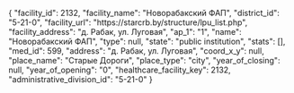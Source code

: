 {
    "facility_id": 2132,
    "facility_name": "Новорабакский ФАП",
    "district_id": "5-21-0",
    "facility_url": "https:\/\/starcrb.by\/structure\/lpu_list.php",
    "facility_address": "д. Рабак, ул. Луговая",
    "ap_1": "1",
    "name": "Новорабакский ФАП",
    "type": null,
    "state": "public institution",
    "stats": [],
    "med_id": 599,
    "address": "д. Рабак, ул. Луговая",
    "coord_x_y": null,
    "place_name": "Старые Дороги",
    "place_type": "city",
    "year_of_closing": null,
    "year_of_opening": "0",
    "healthcare_facility_key": 2132,
    "administrative_division_id": "5-21-0"
}